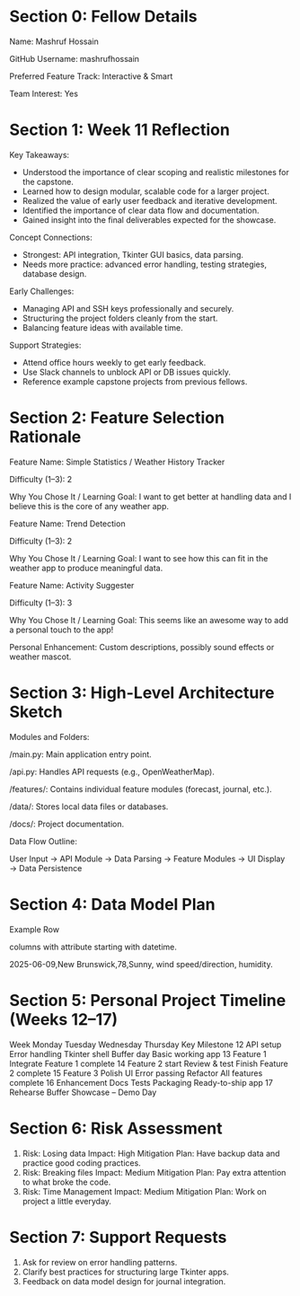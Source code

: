 # Section 0: Fellow Details

Name: Mashruf Hossain

GitHub Username: mashrufhossain

Preferred Feature Track: Interactive & Smart

Team Interest: Yes


# Section 1: Week 11 Reflection

Key Takeaways:

- Understood the importance of clear scoping and realistic milestones for the capstone.
- Learned how to design modular, scalable code for a larger project.
- Realized the value of early user feedback and iterative development.
- Identified the importance of clear data flow and documentation.
- Gained insight into the final deliverables expected for the showcase.


Concept Connections:

- Strongest: API integration, Tkinter GUI basics, data parsing.
- Needs more practice: advanced error handling, testing strategies, database design.


Early Challenges:

- Managing API and SSH keys professionally and securely.
- Structuring the project folders cleanly from the start.
- Balancing feature ideas with available time.

Support Strategies:

- Attend office hours weekly to get early feedback.
- Use Slack channels to unblock API or DB issues quickly.
- Reference example capstone projects from previous fellows.


# Section 2: Feature Selection Rationale


Feature Name: Simple Statistics / Weather History Tracker

Difficulty (1–3): 2

Why You Chose It / Learning Goal: I want to get better at handling data and I believe this is the core of any weather app.


Feature Name: Trend Detection

Difficulty (1–3): 2

Why You Chose It / Learning Goal: I want to see how this can fit in the weather app to produce meaningful data.


Feature Name: Activity Suggester

Difficulty (1–3): 3

Why You Chose It / Learning Goal: This seems like an awesome way to add a personal touch to the app!


Personal Enhancement: Custom descriptions, possibly sound effects or weather mascot. 


# Section 3: High-Level Architecture Sketch

Modules and Folders:

/main.py: Main application entry point.

/api.py: Handles API requests (e.g., OpenWeatherMap).

/features/: Contains individual feature modules (forecast, journal, etc.).

/data/: Stores local data files or databases.

/docs/: Project documentation.

Data Flow Outline:

User Input → API Module → Data Parsing → Feature Modules → UI Display → Data Persistence


# Section 4: Data Model Plan

Example Row

columns with attribute starting with datetime.

2025-06-09,New Brunswick,78,Sunny, wind speed/direction, humidity.


# Section 5: Personal Project Timeline (Weeks 12–17)

Week	Monday	Tuesday	Wednesday	Thursday	Key Milestone
12	API setup	Error handling	Tkinter shell	Buffer day	Basic working app
13	Feature 1			Integrate	Feature 1 complete
14	Feature 2 start		Review & test	Finish	Feature 2 complete
15	Feature 3	Polish UI	Error passing	Refactor	All features complete
16	Enhancement	Docs	Tests	Packaging	Ready-to-ship app
17	Rehearse	Buffer	Showcase	–	Demo Day


# Section 6: Risk Assessment

1. Risk: Losing data      Impact: High     Mitigation Plan: Have backup data and practice good coding practices.
2. Risk: Breaking files   Impact: Medium   Mitigation Plan: Pay extra attention to what broke the code.
3. Risk: Time Management  Impact: Medium   Mitigation Plan: Work on project a little everyday.

# Section 7: Support Requests

1. Ask for review on error handling patterns.
2. Clarify best practices for structuring large Tkinter apps.
3. Feedback on data model design for journal integration.
